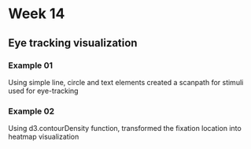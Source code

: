 # Week 14
## Eye tracking visualization

### Example 01
Using simple line, circle and text elements created a scanpath for stimuli used for eye-tracking

### Example 02
Using d3.contourDensity function, transformed the fixation location into heatmap visualization
